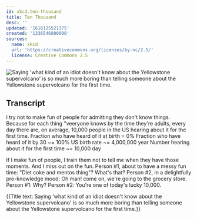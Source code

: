 ```yaml
---
id: xkcd.ten-thousand
title: Ten Thousand
desc: ''
updated: '1616125521375'
created: '1336546800000'
sources:
  name: xkcd
  url: 'https://creativecommons.org/licenses/by-nc/2.5/'
  license: Creative Commons 2.5
---
```

![Saying 'what kind of an idiot doesn't know about the Yellowstone supervolcano' is so much more boring than telling someone about the Yellowstone supervolcano for the first time.](https://imgs.xkcd.com/comics/ten_thousand.png)

## Transcript
I try not to make fun of people for admitting they don't know things.
Because for each thing "veeryone knows by the time they're adults, every day there are, on average, 10,000 people in the US hearing about it for the first time.
Fraction who have heard of it at birth = 0%
Fraction who have heard of it by 30 ~= 100%
US birth rate ~= 4,000,000
year
Number hearing about it for the first time ~= 10,000
day

If I make fun of people, I train them not to tell me when they have those moments.  And I miss out on the fun.
Person #1, about to have a messy fun time: "Diet coke and mentos thing"? What's that?
Person #2, in a delightfully pro-knowledge mood: Oh man! come on, we're going to the grocery store.
Person #1: Why?
Person #2: You're one of today's lucky 10,000.

{{Title text: Saying 'what kind of an idiot doesn't know about the Yellowstone supervolcano' is so much more boring than telling someone about the Yellowstone supervolcano for the first time.}}
